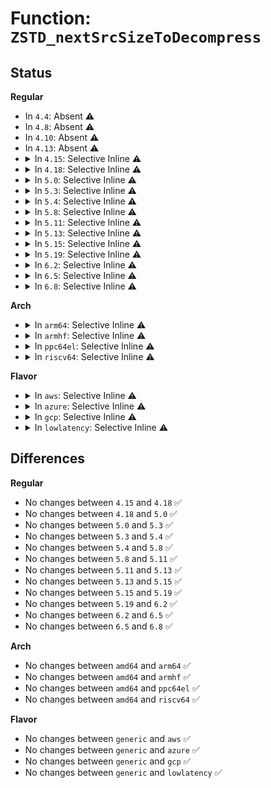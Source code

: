 # Function: <code>ZSTD_nextSrcSizeToDecompress</code>

## Status
<b>Regular</b>
<ul>
<li>
In <code>4.4</code>: Absent ⚠️
</li>
<li>
In <code>4.8</code>: Absent ⚠️
</li>
<li>
In <code>4.10</code>: Absent ⚠️
</li>
<li>
In <code>4.13</code>: Absent ⚠️
</li>
<li>
<details>
<summary>In <code>4.15</code>: Selective Inline ⚠️</summary>

```c
size_t ZSTD_nextSrcSizeToDecompress(ZSTD_DCtx *dctx);
```

**Collision:** Unique Global

**Inline:** Selective

**Transformation:** False

**Instances:**

```
In lib/zstd/decompress.c (ffffffff814b7ec7)
Location: lib/zstd/decompress.c:1721
Inline: True
Inline callers:
  - lib/zstd/decompress.c:ZSTD_decompressStream
  - lib/zstd/decompress.c:ZSTD_decompressStream
  - lib/zstd/decompress.c:ZSTD_decompressStream
  - lib/zstd/decompress.c:ZSTD_decompressStream
```
**Symbols:**

```
ffffffff814b0db0-ffffffff814b0dbd: ZSTD_nextSrcSizeToDecompress (STB_GLOBAL)
```
</details>
</li>
<li>
<details>
<summary>In <code>4.18</code>: Selective Inline ⚠️</summary>

```c
size_t ZSTD_nextSrcSizeToDecompress(ZSTD_DCtx *dctx);
```

**Collision:** Unique Global

**Inline:** Selective

**Transformation:** False

**Instances:**

```
In lib/zstd/decompress.c (ffffffff814ea715)
Location: lib/zstd/decompress.c:1721
Inline: True
Inline callers:
  - lib/zstd/decompress.c:ZSTD_decompressStream
  - lib/zstd/decompress.c:ZSTD_decompressStream
  - lib/zstd/decompress.c:ZSTD_decompressStream
  - lib/zstd/decompress.c:ZSTD_decompressStream
  - lib/zstd/decompress.c:ZSTD_decompressStream
```
**Symbols:**

```
ffffffff814e57f0-ffffffff814e57f8: ZSTD_nextSrcSizeToDecompress (STB_GLOBAL)
```
</details>
</li>
<li>
<details>
<summary>In <code>5.0</code>: Selective Inline ⚠️</summary>

```c
size_t ZSTD_nextSrcSizeToDecompress(ZSTD_DCtx *dctx);
```

**Collision:** Unique Global

**Inline:** Selective

**Transformation:** False

**Instances:**

```
In lib/zstd/decompress.c (ffffffff814fe703)
Location: lib/zstd/decompress.c:1721
Inline: True
Inline callers:
  - lib/zstd/decompress.c:ZSTD_decompressStream
  - lib/zstd/decompress.c:ZSTD_decompressStream
  - lib/zstd/decompress.c:ZSTD_decompressStream
  - lib/zstd/decompress.c:ZSTD_decompressStream
  - lib/zstd/decompress.c:ZSTD_decompressStream
```
**Symbols:**

```
ffffffff814f94e0-ffffffff814f94e8: ZSTD_nextSrcSizeToDecompress (STB_GLOBAL)
```
</details>
</li>
<li>
<details>
<summary>In <code>5.3</code>: Selective Inline ⚠️</summary>

```c
size_t ZSTD_nextSrcSizeToDecompress(ZSTD_DCtx *dctx);
```

**Collision:** Unique Global

**Inline:** Selective

**Transformation:** False

**Instances:**

```
In lib/zstd/decompress.c (ffffffff8152c271)
Location: lib/zstd/decompress.c:1721
Inline: True
Inline callers:
  - lib/zstd/decompress.c:ZSTD_decompressStream
  - lib/zstd/decompress.c:ZSTD_decompressStream
  - lib/zstd/decompress.c:ZSTD_decompressStream
  - lib/zstd/decompress.c:ZSTD_decompressStream
  - lib/zstd/decompress.c:ZSTD_decompressStream
```
**Symbols:**

```
ffffffff81526b20-ffffffff81526b28: ZSTD_nextSrcSizeToDecompress (STB_GLOBAL)
```
</details>
</li>
<li>
<details>
<summary>In <code>5.4</code>: Selective Inline ⚠️</summary>

```c
size_t ZSTD_nextSrcSizeToDecompress(ZSTD_DCtx *dctx);
```

**Collision:** Unique Global

**Inline:** Selective

**Transformation:** False

**Instances:**

```
In lib/zstd/decompress.c (ffffffff8154d101)
Location: lib/zstd/decompress.c:1721
Inline: True
Inline callers:
  - lib/zstd/decompress.c:ZSTD_decompressStream
  - lib/zstd/decompress.c:ZSTD_decompressStream
  - lib/zstd/decompress.c:ZSTD_decompressStream
  - lib/zstd/decompress.c:ZSTD_decompressStream
  - lib/zstd/decompress.c:ZSTD_decompressStream
```
**Symbols:**

```
ffffffff815479b0-ffffffff815479b8: ZSTD_nextSrcSizeToDecompress (STB_GLOBAL)
```
</details>
</li>
<li>
<details>
<summary>In <code>5.8</code>: Selective Inline ⚠️</summary>

```c
size_t ZSTD_nextSrcSizeToDecompress(ZSTD_DCtx *dctx);
```

**Collision:** Unique Global

**Inline:** Selective

**Transformation:** False

**Instances:**

```
In lib/zstd/decompress.c (ffffffff815d86a5)
Location: lib/zstd/decompress.c:1721
Inline: True
Inline callers:
  - lib/zstd/decompress.c:ZSTD_decompressStream
  - lib/zstd/decompress.c:ZSTD_decompressStream
  - lib/zstd/decompress.c:ZSTD_decompressStream
  - lib/zstd/decompress.c:ZSTD_decompressStream
  - lib/zstd/decompress.c:ZSTD_decompressStream
```
**Symbols:**

```
ffffffff815d32d0-ffffffff815d32d8: ZSTD_nextSrcSizeToDecompress (STB_GLOBAL)
```
</details>
</li>
<li>
<details>
<summary>In <code>5.11</code>: Selective Inline ⚠️</summary>

```c
size_t ZSTD_nextSrcSizeToDecompress(ZSTD_DCtx *dctx);
```

**Collision:** Unique Global

**Inline:** Selective

**Transformation:** False

**Instances:**

```
In lib/zstd/decompress.c (ffffffff815f62ba)
Location: lib/zstd/decompress.c:1721
Inline: True
Inline callers:
  - lib/zstd/decompress.c:ZSTD_decompressStream
  - lib/zstd/decompress.c:ZSTD_decompressStream
  - lib/zstd/decompress.c:ZSTD_decompressStream
  - lib/zstd/decompress.c:ZSTD_decompressStream
  - lib/zstd/decompress.c:ZSTD_decompressStream
```
**Symbols:**

```
ffffffff815f0f20-ffffffff815f0f32: ZSTD_nextSrcSizeToDecompress (STB_GLOBAL)
```
</details>
</li>
<li>
<details>
<summary>In <code>5.13</code>: Selective Inline ⚠️</summary>

```c
size_t ZSTD_nextSrcSizeToDecompress(ZSTD_DCtx *dctx);
```

**Collision:** Unique Global

**Inline:** Selective

**Transformation:** False

**Instances:**

```
In lib/zstd/decompress.c (ffffffff815d7a62)
Location: lib/zstd/decompress.c:1721
Inline: True
Inline callers:
  - lib/zstd/decompress.c:ZSTD_decompressStream
  - lib/zstd/decompress.c:ZSTD_decompressStream
  - lib/zstd/decompress.c:ZSTD_decompressStream
  - lib/zstd/decompress.c:ZSTD_decompressStream
  - lib/zstd/decompress.c:ZSTD_decompressStream
```
**Symbols:**

```
ffffffff815d27f0-ffffffff815d2802: ZSTD_nextSrcSizeToDecompress (STB_GLOBAL)
```
</details>
</li>
<li>
<details>
<summary>In <code>5.15</code>: Selective Inline ⚠️</summary>

```c
size_t ZSTD_nextSrcSizeToDecompress(ZSTD_DCtx *dctx);
```

**Collision:** Unique Global

**Inline:** Selective

**Transformation:** False

**Instances:**

```
In lib/zstd/decompress.c (ffffffff81642d0c)
Location: lib/zstd/decompress.c:1721
Inline: True
Inline callers:
  - lib/zstd/decompress.c:ZSTD_decompressStream
  - lib/zstd/decompress.c:ZSTD_decompressStream
  - lib/zstd/decompress.c:ZSTD_decompressStream
  - lib/zstd/decompress.c:ZSTD_decompressStream
  - lib/zstd/decompress.c:ZSTD_decompressStream
```
**Symbols:**

```
ffffffff8163d2f0-ffffffff8163d302: ZSTD_nextSrcSizeToDecompress (STB_GLOBAL)
```
</details>
</li>
<li>
<details>
<summary>In <code>5.19</code>: Selective Inline ⚠️</summary>

```c
size_t ZSTD_nextSrcSizeToDecompress(ZSTD_DCtx *dctx);
```

**Collision:** Unique Global

**Inline:** Selective

**Transformation:** False

**Instances:**

```
In lib/zstd/decompress/zstd_decompress.c (ffffffff817545c7)
Location: lib/zstd/decompress/zstd_decompress.c:996
Inline: True
Inline callers:
  - lib/zstd/decompress/zstd_decompress.c:ZSTD_decompressStream
  - lib/zstd/decompress/zstd_decompress.c:ZSTD_decompressStream
```
**Symbols:**

```
ffffffff81752900-ffffffff81752918: ZSTD_nextSrcSizeToDecompress (STB_GLOBAL)
```
</details>
</li>
<li>
<details>
<summary>In <code>6.2</code>: Selective Inline ⚠️</summary>

```c
size_t ZSTD_nextSrcSizeToDecompress(ZSTD_DCtx *dctx);
```

**Collision:** Unique Global

**Inline:** Selective

**Transformation:** False

**Instances:**

```
In lib/zstd/decompress/zstd_decompress.c (ffffffff81878bdc)
Location: lib/zstd/decompress/zstd_decompress.c:1042
Inline: True
Inline callers:
  - lib/zstd/decompress/zstd_decompress.c:ZSTD_decompressStream
  - lib/zstd/decompress/zstd_decompress.c:ZSTD_decompressStream
```
**Symbols:**

```
ffffffff81876da0-ffffffff81876db8: ZSTD_nextSrcSizeToDecompress (STB_GLOBAL)
```
</details>
</li>
<li>
<details>
<summary>In <code>6.5</code>: Selective Inline ⚠️</summary>

```c
size_t ZSTD_nextSrcSizeToDecompress(ZSTD_DCtx *dctx);
```

**Collision:** Unique Global

**Inline:** Selective

**Transformation:** False

**Instances:**

```
In lib/zstd/decompress/zstd_decompress.c (ffffffff818b998b)
Location: lib/zstd/decompress/zstd_decompress.c:1061
Inline: True
Inline callers:
  - lib/zstd/decompress/zstd_decompress.c:ZSTD_decompressStream
  - lib/zstd/decompress/zstd_decompress.c:ZSTD_decompressStream
```
**Symbols:**

```
ffffffff818b7b50-ffffffff818b7b68: ZSTD_nextSrcSizeToDecompress (STB_GLOBAL)
```
</details>
</li>
<li>
<details>
<summary>In <code>6.8</code>: Selective Inline ⚠️</summary>

```c
size_t ZSTD_nextSrcSizeToDecompress(ZSTD_DCtx *dctx);
```

**Collision:** Unique Global

**Inline:** Selective

**Transformation:** False

**Instances:**

```
In lib/zstd/decompress/zstd_decompress.c (ffffffff8190b54b)
Location: lib/zstd/decompress/zstd_decompress.c:1061
Inline: True
Inline callers:
  - lib/zstd/decompress/zstd_decompress.c:ZSTD_decompressStream
  - lib/zstd/decompress/zstd_decompress.c:ZSTD_decompressStream
```
**Symbols:**

```
ffffffff81909710-ffffffff81909728: ZSTD_nextSrcSizeToDecompress (STB_GLOBAL)
```
</details>
</li>
</ul>
<b>Arch</b>
<ul>
<li>
<details>
<summary>In <code>arm64</code>: Selective Inline ⚠️</summary>

```c
size_t ZSTD_nextSrcSizeToDecompress(ZSTD_DCtx *dctx);
```

**Collision:** Unique Global

**Inline:** Selective

**Transformation:** False

**Instances:**

```
In lib/zstd/decompress.c (ffff8000106591ac)
Location: lib/zstd/decompress.c:1721
Inline: True
Inline callers:
  - lib/zstd/decompress.c:ZSTD_decompressStream
  - lib/zstd/decompress.c:ZSTD_decompressStream
  - lib/zstd/decompress.c:ZSTD_decompressStream
  - lib/zstd/decompress.c:ZSTD_decompressStream
  - lib/zstd/decompress.c:ZSTD_decompressStream
```
**Symbols:**

```
ffff800010653c78-ffff800010653c80: ZSTD_nextSrcSizeToDecompress (STB_GLOBAL)
```
</details>
</li>
<li>
<details>
<summary>In <code>armhf</code>: Selective Inline ⚠️</summary>

```c
size_t ZSTD_nextSrcSizeToDecompress(ZSTD_DCtx *dctx);
```

**Collision:** Unique Global

**Inline:** Selective

**Transformation:** False

**Instances:**

```
In lib/zstd/decompress.c (c080292c)
Location: lib/zstd/decompress.c:1721
Inline: True
Inline callers:
  - lib/zstd/decompress.c:ZSTD_decompressStream
  - lib/zstd/decompress.c:ZSTD_decompressStream
  - lib/zstd/decompress.c:ZSTD_decompressStream
  - lib/zstd/decompress.c:ZSTD_decompressStream
  - lib/zstd/decompress.c:ZSTD_decompressStream
```
**Symbols:**

```
c07fec64-c07fec7c: ZSTD_nextSrcSizeToDecompress (STB_GLOBAL)
```
</details>
</li>
<li>
<details>
<summary>In <code>ppc64el</code>: Selective Inline ⚠️</summary>

```c
size_t ZSTD_nextSrcSizeToDecompress(ZSTD_DCtx *dctx);
```

**Collision:** Unique Global

**Inline:** Selective

**Transformation:** False

**Instances:**

```
In lib/zstd/decompress.c (c000000000809b10)
Location: lib/zstd/decompress.c:1721
Inline: True
Inline callers:
  - lib/zstd/decompress.c:ZSTD_decompressStream
  - lib/zstd/decompress.c:ZSTD_decompressStream
  - lib/zstd/decompress.c:ZSTD_decompressStream
  - lib/zstd/decompress.c:ZSTD_decompressStream
  - lib/zstd/decompress.c:ZSTD_decompressStream
```
**Symbols:**

```
c0000000008035f0-c0000000008035f8: ZSTD_nextSrcSizeToDecompress (STB_GLOBAL)
```
</details>
</li>
<li>
<details>
<summary>In <code>riscv64</code>: Selective Inline ⚠️</summary>

```c
size_t ZSTD_nextSrcSizeToDecompress(ZSTD_DCtx *dctx);
```

**Collision:** Unique Global

**Inline:** Selective

**Transformation:** False

**Instances:**

```
In lib/zstd/decompress.c (ffffffe000486df8)
Location: lib/zstd/decompress.c:1721
Inline: True
Inline callers:
  - lib/zstd/decompress.c:ZSTD_decompressStream
  - lib/zstd/decompress.c:ZSTD_decompressStream
  - lib/zstd/decompress.c:ZSTD_decompressStream
  - lib/zstd/decompress.c:ZSTD_decompressStream
  - lib/zstd/decompress.c:ZSTD_decompressStream
```
**Symbols:**

```
ffffffe00048174e-ffffffe000481760: ZSTD_nextSrcSizeToDecompress (STB_GLOBAL)
```
</details>
</li>
</ul>
<b>Flavor</b>
<ul>
<li>
<details>
<summary>In <code>aws</code>: Selective Inline ⚠️</summary>

```c
size_t ZSTD_nextSrcSizeToDecompress(ZSTD_DCtx *dctx);
```

**Collision:** Unique Global

**Inline:** Selective

**Transformation:** False

**Instances:**

```
In lib/zstd/decompress.c (ffffffff815456e1)
Location: lib/zstd/decompress.c:1721
Inline: True
Inline callers:
  - lib/zstd/decompress.c:ZSTD_decompressStream
  - lib/zstd/decompress.c:ZSTD_decompressStream
  - lib/zstd/decompress.c:ZSTD_decompressStream
  - lib/zstd/decompress.c:ZSTD_decompressStream
  - lib/zstd/decompress.c:ZSTD_decompressStream
```
**Symbols:**

```
ffffffff8153ff90-ffffffff8153ff98: ZSTD_nextSrcSizeToDecompress (STB_GLOBAL)
```
</details>
</li>
<li>
<details>
<summary>In <code>azure</code>: Selective Inline ⚠️</summary>

```c
size_t ZSTD_nextSrcSizeToDecompress(ZSTD_DCtx *dctx);
```

**Collision:** Unique Global

**Inline:** Selective

**Transformation:** False

**Instances:**

```
In lib/zstd/decompress.c (ffffffff815359c1)
Location: lib/zstd/decompress.c:1721
Inline: True
Inline callers:
  - lib/zstd/decompress.c:ZSTD_decompressStream
  - lib/zstd/decompress.c:ZSTD_decompressStream
  - lib/zstd/decompress.c:ZSTD_decompressStream
  - lib/zstd/decompress.c:ZSTD_decompressStream
  - lib/zstd/decompress.c:ZSTD_decompressStream
```
**Symbols:**

```
ffffffff81530270-ffffffff81530278: ZSTD_nextSrcSizeToDecompress (STB_GLOBAL)
```
</details>
</li>
<li>
<details>
<summary>In <code>gcp</code>: Selective Inline ⚠️</summary>

```c
size_t ZSTD_nextSrcSizeToDecompress(ZSTD_DCtx *dctx);
```

**Collision:** Unique Global

**Inline:** Selective

**Transformation:** False

**Instances:**

```
In lib/zstd/decompress.c (ffffffff81541421)
Location: lib/zstd/decompress.c:1721
Inline: True
Inline callers:
  - lib/zstd/decompress.c:ZSTD_decompressStream
  - lib/zstd/decompress.c:ZSTD_decompressStream
  - lib/zstd/decompress.c:ZSTD_decompressStream
  - lib/zstd/decompress.c:ZSTD_decompressStream
  - lib/zstd/decompress.c:ZSTD_decompressStream
```
**Symbols:**

```
ffffffff8153bcd0-ffffffff8153bcd8: ZSTD_nextSrcSizeToDecompress (STB_GLOBAL)
```
</details>
</li>
<li>
<details>
<summary>In <code>lowlatency</code>: Selective Inline ⚠️</summary>

```c
size_t ZSTD_nextSrcSizeToDecompress(ZSTD_DCtx *dctx);
```

**Collision:** Unique Global

**Inline:** Selective

**Transformation:** False

**Instances:**

```
In lib/zstd/decompress.c (ffffffff8155b251)
Location: lib/zstd/decompress.c:1721
Inline: True
Inline callers:
  - lib/zstd/decompress.c:ZSTD_decompressStream
  - lib/zstd/decompress.c:ZSTD_decompressStream
  - lib/zstd/decompress.c:ZSTD_decompressStream
  - lib/zstd/decompress.c:ZSTD_decompressStream
  - lib/zstd/decompress.c:ZSTD_decompressStream
```
**Symbols:**

```
ffffffff81555b00-ffffffff81555b08: ZSTD_nextSrcSizeToDecompress (STB_GLOBAL)
```
</details>
</li>
</ul>

## Differences
<b>Regular</b>
<ul>
<li>
No changes between <code>4.15</code> and <code>4.18</code> ✅
</li>
<li>
No changes between <code>4.18</code> and <code>5.0</code> ✅
</li>
<li>
No changes between <code>5.0</code> and <code>5.3</code> ✅
</li>
<li>
No changes between <code>5.3</code> and <code>5.4</code> ✅
</li>
<li>
No changes between <code>5.4</code> and <code>5.8</code> ✅
</li>
<li>
No changes between <code>5.8</code> and <code>5.11</code> ✅
</li>
<li>
No changes between <code>5.11</code> and <code>5.13</code> ✅
</li>
<li>
No changes between <code>5.13</code> and <code>5.15</code> ✅
</li>
<li>
No changes between <code>5.15</code> and <code>5.19</code> ✅
</li>
<li>
No changes between <code>5.19</code> and <code>6.2</code> ✅
</li>
<li>
No changes between <code>6.2</code> and <code>6.5</code> ✅
</li>
<li>
No changes between <code>6.5</code> and <code>6.8</code> ✅
</li>
</ul>
<b>Arch</b>
<ul>
<li>
No changes between <code>amd64</code> and <code>arm64</code> ✅
</li>
<li>
No changes between <code>amd64</code> and <code>armhf</code> ✅
</li>
<li>
No changes between <code>amd64</code> and <code>ppc64el</code> ✅
</li>
<li>
No changes between <code>amd64</code> and <code>riscv64</code> ✅
</li>
</ul>
<b>Flavor</b>
<ul>
<li>
No changes between <code>generic</code> and <code>aws</code> ✅
</li>
<li>
No changes between <code>generic</code> and <code>azure</code> ✅
</li>
<li>
No changes between <code>generic</code> and <code>gcp</code> ✅
</li>
<li>
No changes between <code>generic</code> and <code>lowlatency</code> ✅
</li>
</ul>
